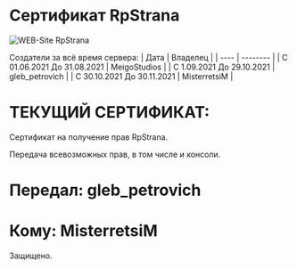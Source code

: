 # Сертификат RpStrana

![WEB-Site RpStrana](https://img.shields.io/discord/122900397965705216?label=Discord&logo=Discord&logoColor=white&style=for-the-badge)

Создатели за всё время сервера:
| Дата | Владелец |
| ---- | -------- |
| С 01.06.2021 До 31.08.2021 | MeigoStudios |
| С 1.09.2021 До 29.10.2021 | gleb_petrovich |
| С 30.10.2021 До 30.11.2021 | MisterretsiM |

# ТЕКУЩИЙ СЕРТИФИКАТ:

Сертификат на получение прав RpStrana.

Передача всевозможных прав, в том числе и консоли. 

# Передал: gleb_petrovich
# Кому: MisterretsiM

Защищено.
